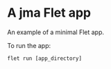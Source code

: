# A jma Flet app

An example of a minimal Flet app.

To run the app:

```
flet run [app_directory]
```
